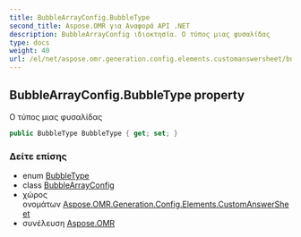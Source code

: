 ```yaml
---
title: BubbleArrayConfig.BubbleType
second_title: Aspose.OMR για Αναφορά API .NET
description: BubbleArrayConfig ιδιοκτησία. Ο τύπος μιας φυσαλίδας
type: docs
weight: 40
url: /el/net/aspose.omr.generation.config.elements.customanswersheet/bubblearrayconfig/bubbletype/
---
```

## BubbleArrayConfig.BubbleType property

Ο τύπος μιας φυσαλίδας

```csharp
public BubbleType BubbleType { get; set; }
```

### Δείτε επίσης

* enum [BubbleType](../../../aspose.omr.generation.config.enums/bubbletype/)
* class [BubbleArrayConfig](../)
* χώρος ονομάτων [Aspose.OMR.Generation.Config.Elements.CustomAnswerSheet](../../bubblearrayconfig/)
* συνέλευση [Aspose.OMR](../../../)


